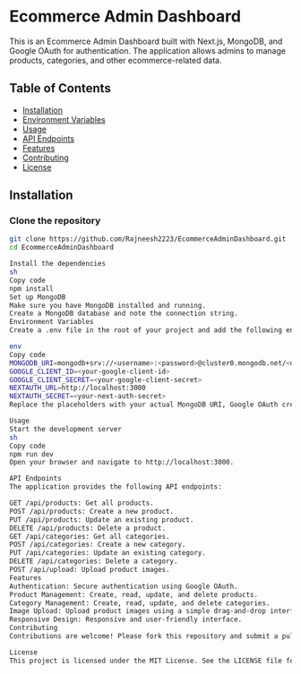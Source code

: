 # Ecommerce Admin Dashboard

This is an Ecommerce Admin Dashboard built with Next.js, MongoDB, and Google OAuth for authentication. The application allows admins to manage products, categories, and other ecommerce-related data.

## Table of Contents

- [Installation](#installation)
- [Environment Variables](#environment-variables)
- [Usage](#usage)
- [API Endpoints](#api-endpoints)
- [Features](#features)
- [Contributing](#contributing)
- [License](#license)

## Installation

### Clone the repository

```sh
git clone https://github.com/Rajneesh2223/EcommerceAdminDashboard.git
cd EcommerceAdminDashboard

Install the dependencies
sh
Copy code
npm install
Set up MongoDB
Make sure you have MongoDB installed and running.
Create a MongoDB database and note the connection string.
Environment Variables
Create a .env file in the root of your project and add the following environment variables:

env
Copy code
MONGODB_URI=mongodb+srv://<username>:<password>@cluster0.mongodb.net/<database>?retryWrites=true&w=majority
GOOGLE_CLIENT_ID=<your-google-client-id>
GOOGLE_CLIENT_SECRET=<your-google-client-secret>
NEXTAUTH_URL=http://localhost:3000
NEXTAUTH_SECRET=<your-next-auth-secret>
Replace the placeholders with your actual MongoDB URI, Google OAuth credentials, and NextAuth secret.

Usage
Start the development server
sh
Copy code
npm run dev
Open your browser and navigate to http://localhost:3000.

API Endpoints
The application provides the following API endpoints:

GET /api/products: Get all products.
POST /api/products: Create a new product.
PUT /api/products: Update an existing product.
DELETE /api/products: Delete a product.
GET /api/categories: Get all categories.
POST /api/categories: Create a new category.
PUT /api/categories: Update an existing category.
DELETE /api/categories: Delete a category.
POST /api/upload: Upload product images.
Features
Authentication: Secure authentication using Google OAuth.
Product Management: Create, read, update, and delete products.
Category Management: Create, read, update, and delete categories.
Image Upload: Upload product images using a simple drag-and-drop interface.
Responsive Design: Responsive and user-friendly interface.
Contributing
Contributions are welcome! Please fork this repository and submit a pull request with your changes. For major changes, please open an issue first to discuss what you would like to change.

License
This project is licensed under the MIT License. See the LICENSE file for details.
